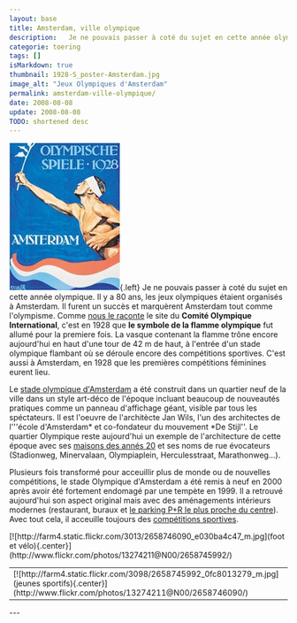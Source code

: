 ```yaml
---
layout: base
title: Amsterdam, ville olympique
description:   Je ne pouvais passer à coté du sujet en cette année olympique. Il y a 80 ans, les jeux olympiques étaient organisés à Amsterdam. Il furent un succès et
categorie: toering
tags: []
isMarkdown: true
thumbnail: 1928-S_poster-Amsterdam.jpg
image_alt: "Jeux Olympiques d'Amsterdam"
permalink: amsterdam-ville-olympique/
date: 2008-08-08
update: 2008-08-08
TODO: shortened desc
---
```


![Jeux Olympiques d'Amsterdam](1928-S_poster-Amsterdam.jpg){.left}
Je ne pouvais passer à coté du sujet en cette année olympique. Il y a 80 ans, les jeux olympiques étaient organisés à Amsterdam. Il furent un succès et marquèrent Amsterdam tout comme l'olympisme. Comme [nous le raconte](http://www.olympic.org/fr/games/past/index_fr.asp?OLGT=1&OLGY=1928) le site du **Comité Olympique International**, c'est en 1928 que **le symbole de la flamme olympique** fut allumé pour la premiere fois. La vasque contenant la flamme trône encore aujourd'hui en haut d'une tour de 42 m de haut, à l'entrée d'un stade olympique flambant où se déroule encore des compétitions sportives. C'est aussi à Amsterdam, en 1928 que les premières compétitions féminines eurent lieu.

Le [stade olympique d'Amsterdam](http://fr.wikipedia.org/wiki/Stade_Olympique_(Amsterdam)) a été construit dans un quartier neuf de la ville dans un style art-déco de l'époque incluant beaucoup de nouveautés pratiques comme un panneau d'affichage géant, visible par tous les spéctateurs. Il est l'oeuvre de l'architècte Jan Wils, l'un des architectes de l'''école d'Amsterdam* et co-fondateur du mouvement *De Stijl''. Le quartier Olympique reste aujourd'hui un exemple de l'architecture de cette époque avec ses [maisons des annés 20](/la-maison-des-annees-20) et ses noms de rue évocateurs (Stadionweg, Minervalaan, Olympiaplein, Herculesstraat, Marathonweg...).  

Plusieurs fois transformé pour acceuillir plus de monde ou de nouvelles compétitions, le stade Olympique d'Amsterdam a été remis à neuf en 2000 après avoir été fortement endomagé par une tempète en 1999. Il a retrouvé aujourd'hui son aspect original mais avec des aménagements intérieurs modernes (restaurant, buraux et [le parking P+R le plus proche du centre](/pour-ceux-qui-viennent-nous-voir-en-voiture)). Avec tout cela, il acceuille toujours des [compétitions sportives](http://olympischstadion.nl/index.php?option=com_content&task=view&id=39&Itemid=129).


<!-- HTML -->
<table align="center" border="0"><tr<td>
<!-- / HTML -->
[![http://farm4.static.flickr.com/3013/2658746090_e030ba4c47_m.jpg](foot et vélo){.center}](http://www.flickr.com/photos/13274211@N00/2658745992/)
<!-- HTML -->
</td><td>
<!-- / HTML -->
[![http://farm4.static.flickr.com/3098/2658745992_0fc8013279_m.jpg](jeunes sportifs){.center}](http://www.flickr.com/photos/13274211@N00/2658746090/)
<!-- HTML -->
</td></tr></table>
<!-- / HTML -->
---
<!-- post notes:
http://www.sportgeschiedenis.nl/2008/07/12/de-rode-duivel-van-de-marathontoren.aspx
--->
